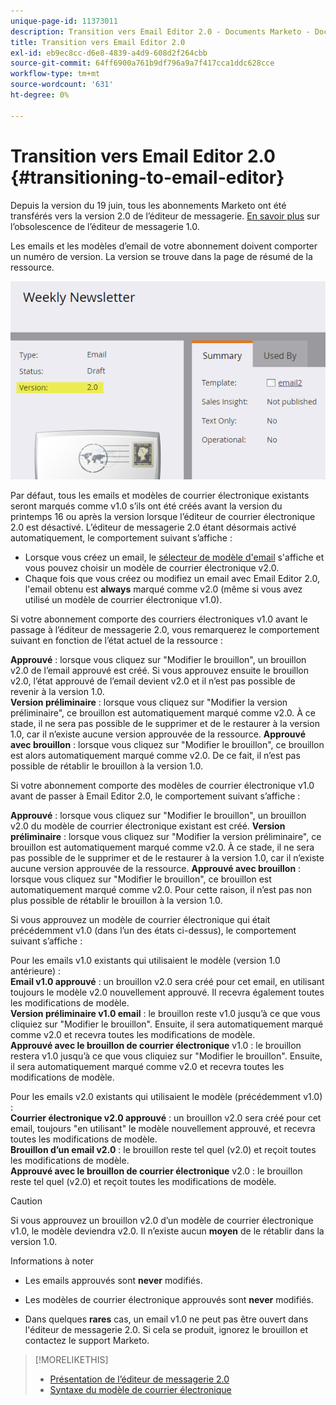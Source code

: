 ```yaml
---
unique-page-id: 11373011
description: Transition vers Email Editor 2.0 - Documents Marketo - Documentation du produit
title: Transition vers Email Editor 2.0
exl-id: eb9ec8cc-d6e8-4839-a4d9-608d2f264cbb
source-git-commit: 64ff6900a761b9df796a9a7f417cca1ddc628cce
workflow-type: tm+mt
source-wordcount: '631'
ht-degree: 0%

---
```


# Transition vers Email Editor 2.0 {#transitioning-to-email-editor}

Depuis la version du 19 juin, tous les abonnements Marketo ont été transférés vers la version 2.0 de l’éditeur de messagerie. [En savoir plus](https://nation.marketo.com/docs/DOC-7038) sur l’obsolescence de l’éditeur de messagerie 1.0.

Les emails et les modèles d’email de votre abonnement doivent comporter un numéro de version. La version se trouve dans la page de résumé de la ressource.

![](assets/five-5.png)

Par défaut, tous les emails et modèles de courrier électronique existants seront marqués comme v1.0 s’ils ont été créés avant la version du printemps 16 ou après la version lorsque l’éditeur de courrier électronique 2.0 est désactivé. L’éditeur de messagerie 2.0 étant désormais activé automatiquement, le comportement suivant s’affiche :

* Lorsque vous créez un email, le [sélecteur de modèle d&#39;email](email-template-picker-overview.md) s&#39;affiche et vous pouvez choisir un modèle de courrier électronique v2.0.
* Chaque fois que vous créez ou modifiez un email avec Email Editor 2.0, l&#39;email obtenu est **always** marqué comme v2.0 (même si vous avez utilisé un modèle de courrier électronique v1.0).

Si votre abonnement comporte des courriers électroniques v1.0 avant le passage à l’éditeur de messagerie 2.0, vous remarquerez le comportement suivant en fonction de l’état actuel de la ressource :

**Approuvé**  : lorsque vous cliquez sur &quot;Modifier le brouillon&quot;, un brouillon v2.0 de l’email approuvé est créé. Si vous approuvez ensuite le brouillon v2.0, l’état approuvé de l’email devient v2.0 et il n’est pas possible de revenir à la version 1.0.\
**Version préliminaire**  : lorsque vous cliquez sur &quot;Modifier la version préliminaire&quot;, ce brouillon est automatiquement marqué comme v2.0. À ce stade, il ne sera pas possible de le supprimer et de le restaurer à la version 1.0, car il n’existe aucune version approuvée de la ressource.
**Approuvé avec brouillon**  : lorsque vous cliquez sur &quot;Modifier le brouillon&quot;, ce brouillon est alors automatiquement marqué comme v2.0. De ce fait, il n’est pas possible de rétablir le brouillon à la version 1.0.

Si votre abonnement comporte des modèles de courrier électronique v1.0 avant de passer à Email Editor 2.0, le comportement suivant s’affiche :

**Approuvé**  : lorsque vous cliquez sur &quot;Modifier le brouillon&quot;, un brouillon v2.0 du modèle de courrier électronique existant est créé.
**Version préliminaire**  : lorsque vous cliquez sur &quot;Modifier la version préliminaire&quot;, ce brouillon est automatiquement marqué comme v2.0. À ce stade, il ne sera pas possible de le supprimer et de le restaurer à la version 1.0, car il n’existe aucune version approuvée de la ressource.
**Approuvé avec brouillon**  : lorsque vous cliquez sur &quot;Modifier le brouillon&quot;, ce brouillon est automatiquement marqué comme v2.0. Pour cette raison, il n’est pas non plus possible de rétablir le brouillon à la version 1.0.

Si vous approuvez un modèle de courrier électronique qui était précédemment v1.0 (dans l’un des états ci-dessus), le comportement suivant s’affiche :

Pour les emails v1.0 existants qui utilisaient le modèle (version 1.0 antérieure) :\
**Email v1.0 approuvé**  : un brouillon v2.0 sera créé pour cet email, en utilisant toujours le modèle v2.0 nouvellement approuvé. Il recevra également toutes les modifications de modèle.\
**Version préliminaire v1.0 email**  : le brouillon reste v1.0 jusqu’à ce que vous cliquiez sur &quot;Modifier le brouillon&quot;. Ensuite, il sera automatiquement marqué comme v2.0 et recevra toutes les modifications de modèle.\
**Approuvé avec le brouillon de courrier électronique**  v1.0 : le brouillon restera v1.0 jusqu’à ce que vous cliquiez sur &quot;Modifier le brouillon&quot;. Ensuite, il sera automatiquement marqué comme v2.0 et recevra toutes les modifications de modèle.

Pour les emails v2.0 existants qui utilisaient le modèle (précédemment v1.0) :\
**Courrier électronique v2.0 approuvé**  : un brouillon v2.0 sera créé pour cet email, toujours &quot;en utilisant&quot; le modèle nouvellement approuvé, et recevra toutes les modifications de modèle.\
**Brouillon d’un email v2.0**  : le brouillon reste tel quel (v2.0) et reçoit toutes les modifications de modèle.\
**Approuvé avec le brouillon de courrier électronique**  v2.0 : le brouillon reste tel quel (v2.0) et reçoit toutes les modifications de modèle.

>[!CAUTION]
>
>Si vous approuvez un brouillon v2.0 d’un modèle de courrier électronique v1.0, le modèle deviendra v2.0. Il n’existe aucun **moyen** de le rétablir dans la version 1.0.

Informations à noter

* Les emails approuvés sont **never** modifiés.

* Les modèles de courrier électronique approuvés sont **never** modifiés.

* Dans quelques **rares** cas, un email v1.0 ne peut pas être ouvert dans l&#39;éditeur de messagerie 2.0. Si cela se produit, ignorez le brouillon et contactez le support Marketo.

>[!MORELIKETHIS]
>
>* [Présentation de l’éditeur de messagerie 2.0](/help/marketo/product-docs/email-marketing/general/email-editor-2/email-editor-v2-0-overview.md)
>* [Syntaxe du modèle de courrier électronique](/help/marketo/product-docs/email-marketing/general/email-editor-2/email-template-syntax.md)

